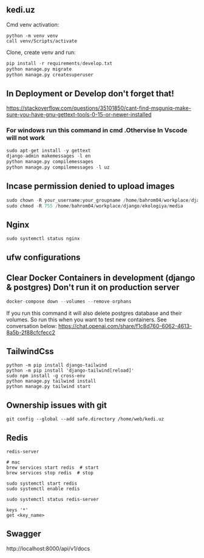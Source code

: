 ## kedi.uz
Cmd venv activation:
```
python -m venv venv
call venv/Scripts/activate
```
Clone, create venv and run:

```python
pip install -r requirements/develop.txt
python manage.py migrate
python manage.py createsuperuser
```

## In Deployment or Develop don't forget that!
https://stackoverflow.com/questions/35101850/cant-find-msguniq-make-sure-you-have-gnu-gettext-tools-0-15-or-newer-installed
### For windows run this command in cmd .Othervise In Vscode will not work
```python
sudo apt-get install -y gettext
django-admin makemessages -l en
python manage.py compilemessages
python manage.py compilemessages -l uz
```

## Incase permission denied to upload images
```python
sudo chown -R your_username:your_groupname /home/bahrom04/workplace/django/ekologiya/media
sudo chmod -R 755 /home/bahrom04/workplace/django/ekologiya/media
```
## Nginx
```
sudo systemctl status nginx
```
## ufw configurations
## Clear Docker Containers in development (django & postgres) Don't run it on production server
```python
docker-compose down --volumes --remove-orphans
```
If you run this command it will also delete postgres database and their volumes. So run this when you want to test new containers. See conversation below:
https://chat.openai.com/share/f1c8d760-6062-4613-8a5b-2f88cfcfecc2

## TailwindCss
```
python -m pip install django-tailwind
python -m pip install 'django-tailwind[reload]'
sudo npm install -g cross-env
python manage.py tailwind install
python manage.py tailwind start
```

## Ownership issues with git
```
git config --global --add safe.directory /home/web/kedi.uz
```

## Redis
```
redis-server

# mac
brew services start redis  # start
brew services stop redis  # stop

sudo systemctl start redis
sudo systemctl enable redis

sudo systemctl status redis-server

keys '*'
get <key_name>

```

## Swagger
http://localhost:8000/api/v1/docs
